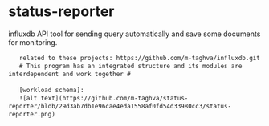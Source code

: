 # status-reporter
influxdb API tool for sending query automatically and save some documents for monitoring. 

       related to these projects: https://github.com/m-taghva/influxdb.git
       # This program has an integrated structure and its modules are interdependent and work together #
      
       [workload schema]:
       ![alt text](https://github.com/m-taghva/status-reporter/blob/29d3ab7db1e96cae4eda1558af0fd54d33980cc3/status-reporter.png)
